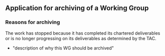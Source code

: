 ## Application for archiving of a Working Group

### Reasons for archiving

The work has stopped because it has completed its chartered deliverables or is no longer progressing on its deliverables as determined by the TAC.

* "description of why this WG should be archived"
